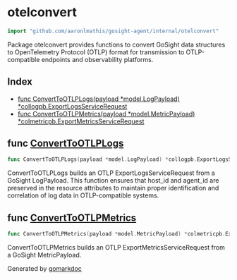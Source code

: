 <!-- Code generated by gomarkdoc. DO NOT EDIT -->

# otelconvert

```go
import "github.com/aaronlmathis/gosight-agent/internal/otelconvert"
```

Package otelconvert provides functions to convert GoSight data structures to OpenTelemetry Protocol \(OTLP\) format for transmission to OTLP\-compatible endpoints and observability platforms.

## Index

- [func ConvertToOTLPLogs\(payload \*model.LogPayload\) \*collogpb.ExportLogsServiceRequest](<#ConvertToOTLPLogs>)
- [func ConvertToOTLPMetrics\(payload \*model.MetricPayload\) \*colmetricpb.ExportMetricsServiceRequest](<#ConvertToOTLPMetrics>)


<a name="ConvertToOTLPLogs"></a>
## func [ConvertToOTLPLogs](<https://github.com/aaronlmathis/gosight-agent/blob/main/internal/otelconvert/otel_convert.go#L128>)

```go
func ConvertToOTLPLogs(payload *model.LogPayload) *collogpb.ExportLogsServiceRequest
```

ConvertToOTLPLogs builds an OTLP ExportLogsServiceRequest from a GoSight LogPayload. This function ensures that host\_id and agent\_id are preserved in the resource attributes to maintain proper identification and correlation of log data in OTLP\-compatible systems.

<a name="ConvertToOTLPMetrics"></a>
## func [ConvertToOTLPMetrics](<https://github.com/aaronlmathis/gosight-agent/blob/main/internal/otelconvert/otel_convert.go#L39>)

```go
func ConvertToOTLPMetrics(payload *model.MetricPayload) *colmetricpb.ExportMetricsServiceRequest
```

ConvertToOTLPMetrics builds an OTLP ExportMetricsServiceRequest from a GoSight MetricPayload.

Generated by [gomarkdoc](<https://github.com/princjef/gomarkdoc>)
